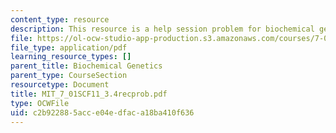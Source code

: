 ```yaml
---
content_type: resource
description: This resource is a help session problem for biochemical genetics.
file: https://ol-ocw-studio-app-production.s3.amazonaws.com/courses/7-01sc-fundamentals-of-biology-fall-2011/c2b922885acce04edfaca18ba410f636_MIT_7_01SCF11_3.4recprob.pdf
file_type: application/pdf
learning_resource_types: []
parent_title: Biochemical Genetics
parent_type: CourseSection
resourcetype: Document
title: MIT_7_01SCF11_3.4recprob.pdf
type: OCWFile
uid: c2b92288-5acc-e04e-dfac-a18ba410f636
---
```

